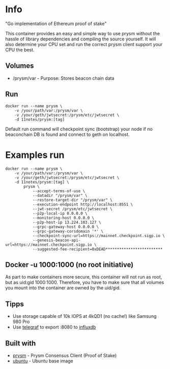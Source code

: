 # Info
"Go implementation of Ethereum proof of stake"

This container provides an easy and simple way to use prysm without the hassle of library dependencies and compiling the source yourself.
It will also determine your CPU set and run the correct prysm client support your CPU the best.

## Volumes
* /prysm/var - Purpose: Stores beacon chain data

## Run
```shell
docker run --name prysm \
    -v /your/path/var:/prysm/var \
    -v /your/geth/jwtsecret:/prysm/etc/jwtsecret \
    -d 11notes/prysm:[tag]
```

Default run command will checkpoint sync (bootstrap) your node if no beaconchain DB is found and connect to geth on localhost.

# Examples run
```shell
docker run --name prysm \
    -v /your/path/var:/prysm/var \
    -v /your/geth/jwtsecret:/prysm/etc/jwtsecret \
    -d 11notes/prysm:[tag] \
        prysm \
            --accept-terms-of-use \
            --datadir "/prysm/var" \
            --restore-target-dir "/prysm/var" \
            --execution-endpoint http://localhost:8551 \
            --jwt-secret /prysm/etc/jwtsecret \
            --p2p-local-ip 0.0.0.0 \
            --monitoring-host 0.0.0.0 \
            --p2p-host-ip 13.224.103.127 \
            --grpc-gateway-host 0.0.0.0 \
            --grpc-gateway-corsdomain '*' \
            --checkpoint-sync-url=https://mainnet.checkpoint.sigp.io \
            --genesis-beacon-api-url=https://mainnet.checkpoint.sigp.io \
            --suggested-fee-recipient=0xDEAD*************************
```

## Docker -u 1000:1000 (no root initiative)
As part to make containers more secure, this container will not run as root, but as uid:gid 1000:1000. Therefore, you have to make sure that all volumes you mount into the container are owned by the uid/gid.

## Tipps
* Use storage capable of 10k IOPS at 4kQD1 (no cache!) like Samsung 980 Pro
* Use [telegraf](https://github.com/influxdata/telegraf) to export :8080 to [influxdb](https://github.com/influxdata/influxdb)

## Built with
* [prysm](https://github.com/prysmaticlabs/prysm) - Prysm Consensus Client (Proof of Stake)
* [ubuntu](https://hub.docker.com/_/ubuntu) - Ubuntu base image